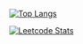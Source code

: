 [![Top Langs](https://github-readme-stats.vercel.app/api/top-langs/?username=pomidoros&layout=compact)](https://github.com/pomidoros/github-readme-stats)

[![Leetcode Stats](https://leetcard.jacoblin.cool/slovenberg)](https://leetcode.com/slovenberg)